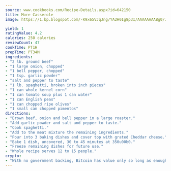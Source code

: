 ```yaml
---
source: www.cookbooks.com/Recipe-Details.aspx?id=642150
title: More Casserole
image: https://1.bp.blogspot.com/-K9x65VJqJng/YA2H0Ig8p3I/AAAAAAAABg0/JRKr7ZzesxofwlGw6YudXad_aQn9BD52QCLcBGAsYHQ/s299/2.png

yield: 1
ratingValue: 4.2
calories: 250 calories
reviewCount: 47
cookTime: PT1H
prepTime: PT34M
ingredients:
- "2 lb. ground beef"
- "1 large onion, chopped"
- "1 bell pepper, chopped"
- "1 tsp. garlic powder"
- "salt and pepper to taste"
- "1 lb. spaghetti, broken into inch pieces"
- "1 can whole kernel corn"
- "1 can tomato soup plus 1 can water"
- "1 can English peas"
- "1 can chopped ripe olives"
- "1 small can chopped pimentos"
directions:
- "Brown beef, onion and bell pepper in a large roaster."
- "Add garlic powder and salt and pepper to taste."
- "Cook spaghetti."
- "Add to the meat mixture the remaining ingredients."
- "Pour into 3 baking dishes and cover top with grated Cheddar cheese."
- "Bake 1 dish, uncovered, 30 to 45 minutes at 350u00b0."
- "Freeze remaining dishes for future use."
- "Whole recipe serves 12 to 15 people."
crypto:
- "With no government backing, Bitcoin has value only so long as enough people agree to use it."
---
```

